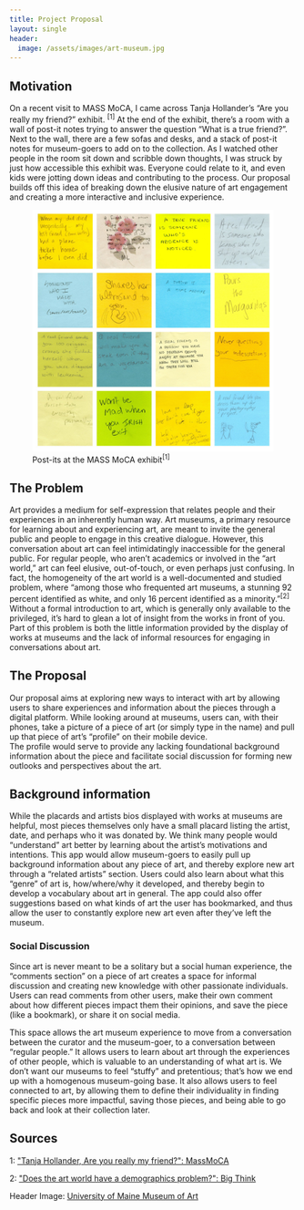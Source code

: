 ```yaml
---
title: Project Proposal
layout: single
header:
  image: /assets/images/art-museum.jpg
---
```


## Motivation

On a recent visit to MASS MoCA, I came across Tanja Hollander’s “Are you really my friend?” exhibit. <sup>[1]</sup> At the end of the exhibit, there’s a room with a wall of post-it notes trying to answer the question “What is a true friend?”. Next to the wall, there are a few sofas and desks, and a stack of post-it notes for museum-goers to add on to the collection. As I watched other people in the room sit down and scribble down thoughts, I was struck by just how accessible this exhibit was. Everyone could relate to it, and even kids were jotting down ideas and contributing to the process. Our proposal builds off this idea of breaking down the elusive nature of art engagement and creating a more interactive and inclusive experience.

<figure>
<img src="../assets/images/massmoca.jpg" alt="Mass MoCA post its" style="max-width: 100%;"/>
<figcaption>Post-its at the MASS MoCA exhibit<sup>[1]</sup></figcaption>
</figure>


## The Problem

Art provides a medium for self-expression that relates people and their experiences in an inherently human way. Art museums, a primary resource for learning about and experiencing art, are meant to invite the general public and people to engage in this creative dialogue. However, this conversation about art can feel intimidatingly inaccessible for the general public. For regular people, who aren’t academics or involved in the “art world,” art can feel elusive, out-of-touch, or even perhaps just confusing. In fact, the homogeneity of the art world is a well-documented and studied problem, where “among those who frequented art museums, a stunning 92 percent identified as white, and only 16 percent identified as a minority.”<sup>[2]</sup>  Without a formal introduction to art, which is generally only available to the privileged, it’s hard to glean a lot of insight from the works in front of you. Part of this problem is both the little information provided by the display of works at museums and the lack of informal resources for engaging in conversations about art.

## The Proposal

Our proposal aims at exploring new ways to interact with art by allowing users to share experiences and information about the pieces through a digital platform. While looking around at museums, users can, with their phones, take a picture of a piece of art (or simply type in the name) and pull up that piece of art’s “profile” on their mobile device.  
The profile would serve to provide any lacking foundational background information about the piece and facilitate social discussion for forming new outlooks and perspectives about the art.

## Background information

While the placards and artists bios displayed with works at museums are helpful, most pieces themselves only have a small placard listing the artist, date, and perhaps who it was donated by. We think many people would “understand” art better by learning about the artist’s motivations and intentions. This app would allow museum-goers to easily pull up background information about any piece of art, and thereby explore new art through a “related artists” section. Users could also learn about what this “genre” of art is, how/where/why it developed, and thereby begin to develop a vocabulary about art in general. The app could also offer suggestions based on what kinds of art the user has bookmarked, and thus allow the user to constantly explore new art even after they’ve left the museum.

### Social Discussion

Since art is never meant to be a solitary but a social human experience, the “comments section” on a piece of art creates a space for informal discussion and creating new knowledge with other passionate individuals. Users can read comments from other users, make their own comment about how different pieces impact them their opinions, and save the piece (like a bookmark), or share it on social media. 

This space allows the art museum experience to move from a conversation between the curator and the museum-goer, to a conversation between “regular people.” It allows users to learn about art through the experiences of other people, which is valuable to an understanding of what art is. We don’t want our museums to feel “stuffy” and pretentious; that’s how we end up with a homogenous museum-going base. It also allows users to feel connected to art, by allowing them to define their individuality in finding specific pieces more impactful, saving those pieces, and being able to go back and look at their collection later.


## Sources

1: ["Tanja Hollander, Are you really my friend?": MassMoCA](http://massmoca.org/event/tanja-hollander/)

2: ["Does the art world have a demographics problem?": Big Think](http://bigthink.com/Picture-This/does-the-art-world-have-a-demographics-problem)  

Header Image: [University of Maine Museum of Art](https://umma.umaine.edu/)
